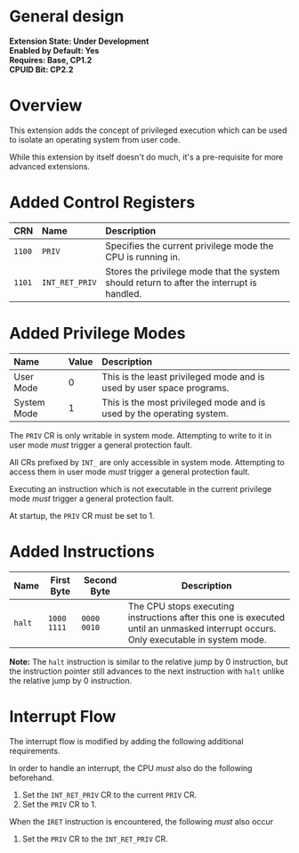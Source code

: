# General design

**Extension State: Under Development**  
**Enabled by Default: Yes**  
**Requires: Base, CP1.2**  
**CPUID Bit: CP2.2**

# Overview

This extension adds the concept of privileged execution which can be used to isolate an operating system from user code.

While this extension by itself doesn't do much, it's a pre-requisite for more advanced extensions.

# Added Control Registers

| CRN    | Name           | Description                                                                                |
|:-------|:---------------|:-------------------------------------------------------------------------------------------|
| `1100` | `PRIV`         | Specifies the current privilege mode the CPU is running in.                                |
| `1101` | `INT_RET_PRIV` | Stores the privilege mode that the system should return to after the interrupt is handled. |

# Added Privilege Modes

| Name        | Value | Description                                                           |
|:------------|:------|:----------------------------------------------------------------------|
| User Mode   | 0     | This is the least privileged mode and is used by user space programs. |
| System Mode | 1     | This is the most privileged mode and is used by the operating system. |

The `PRIV` CR is only writable in system mode. Attempting to write to it in user mode _must_ trigger a general protection fault.

All CRs prefixed by `INT_` are only accessible in system mode. Attempting to access them in user mode _must_ trigger a general protection fault.

Executing an instruction which is not executable in the current privilege mode _must_ trigger a general protection fault.

At startup, the `PRIV` CR must be set to 1.

# Added Instructions

| Name   | First Byte  | Second Byte | Description                                                                                                                         |
|--------|-------------|-------------|-------------------------------------------------------------------------------------------------------------------------------------|
| `halt` | `1000 1111` | `0000 0010` | The CPU stops executing instructions after this one is executed until an unmasked interrupt occurs. Only executable in system mode. |

**Note:** The `halt` instruction is similar to the relative jump by 0 instruction, but the instruction pointer still advances to the next instruction
with `halt` unlike the relative jump by 0 instruction.

# Interrupt Flow

The interrupt flow is modified by adding the following additional requirements.

In order to handle an interrupt, the CPU _must_ also do the following beforehand.

1. Set the `INT_RET_PRIV` CR to the current `PRIV` CR.
2. Set the `PRIV` CR to 1.

When the `IRET` instruction is encountered, the following _must_ also occur

1. Set the `PRIV` CR to the `INT_RET_PRIV` CR.
